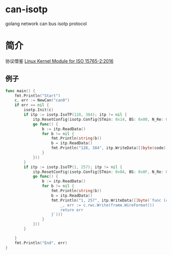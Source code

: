 # can-isotp
golang network can bus isotp protocol

# 简介

协议借鉴 [Linux Kernel Module for ISO 15765-2:2016](https://github.com/hartkopp/can-isotp.git)

## 例子

```go
func main() {
	fmt.Println("Start")
	c, err := NewCan("can0")
	if err == nil {
		isotp.Init(c)
		if itp := isotp.IsoTP(128, 384); itp != nil {
			itp.ResetConfig(isotp.Config{STmin: 0x14, BS: 0x00, N_Re: 0xFF, N_Se: 0xFF}) // 20毫秒不限制接收帧数，再无流控帧发送
			go func() {
				b := itp.ReadData()
				for b != nil {
					fmt.Println(string(b))
					b = itp.ReadData()
					fmt.Println("128, 384", itp.WriteData([]byte(code)))
				}
			}()
		}
		if itp := isotp.IsoTP(1, 257); itp != nil {
			itp.ResetConfig(isotp.Config{STmin: 0x0A, BS: 0x0F, N_Re: 0xFF, N_Se: 0xFF}) // 每10毫秒内接收16帧，然后再发送一帧流控帧
			go func() {
				b := itp.ReadData()
				for b != nil {
					fmt.Println(string(b))
					b = itp.ReadData()
					fmt.Println("1, 257", itp.WriteData([]byte(`func (c *Can) WriteFrame(frame can.Frame) error {
						_, err := c.rwc.Write(frame.WireFormat())
						return err
					}`)))
				}
			}()
		}

	}
	fmt.Println("End", err)
}
```
